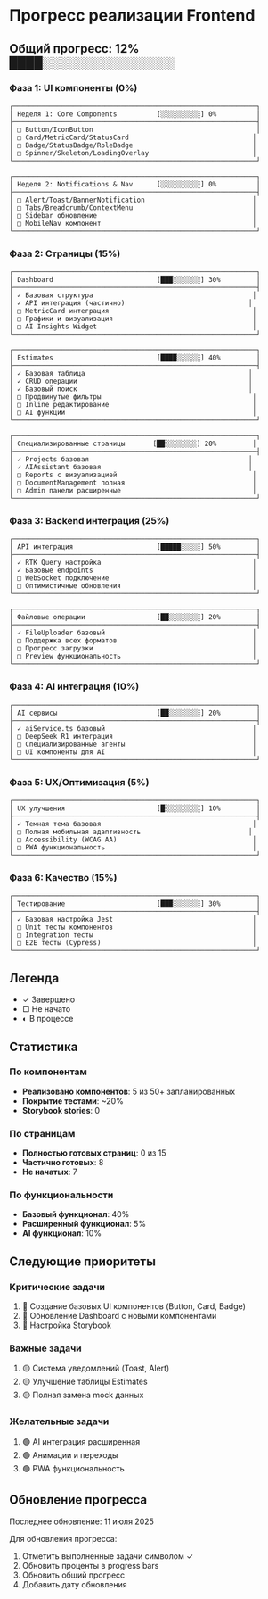 # Прогресс реализации Frontend

## Общий прогресс: 12% ████░░░░░░░░░░░░░░░░

### Фаза 1: UI компоненты (0%)
```
┌─────────────────────────────────────────────────────────────┐
│ Неделя 1: Core Components          [░░░░░░░░░░] 0%          │
├─────────────────────────────────────────────────────────────┤
│ □ Button/IconButton                                         │
│ □ Card/MetricCard/StatusCard                               │
│ □ Badge/StatusBadge/RoleBadge                              │
│ □ Spinner/Skeleton/LoadingOverlay                          │
└─────────────────────────────────────────────────────────────┘

┌─────────────────────────────────────────────────────────────┐
│ Неделя 2: Notifications & Nav      [░░░░░░░░░░] 0%          │
├─────────────────────────────────────────────────────────────┤
│ □ Alert/Toast/BannerNotification                           │
│ □ Tabs/Breadcrumb/ContextMenu                              │
│ □ Sidebar обновление                                       │
│ □ MobileNav компонент                                      │
└─────────────────────────────────────────────────────────────┘
```

### Фаза 2: Страницы (15%)
```
┌─────────────────────────────────────────────────────────────┐
│ Dashboard                          [███░░░░░░░] 30%         │
├─────────────────────────────────────────────────────────────┤
│ ✓ Базовая структура                                        │
│ ✓ API интеграция (частично)                               │
│ □ MetricCard интеграция                                    │
│ □ Графики и визуализация                                   │
│ □ AI Insights Widget                                       │
└─────────────────────────────────────────────────────────────┘

┌─────────────────────────────────────────────────────────────┐
│ Estimates                          [████░░░░░░] 40%         │
├─────────────────────────────────────────────────────────────┤
│ ✓ Базовая таблица                                         │
│ ✓ CRUD операции                                           │
│ ✓ Базовый поиск                                           │
│ □ Продвинутые фильтры                                      │
│ □ Inline редактирование                                    │
│ □ AI функции                                               │
└─────────────────────────────────────────────────────────────┘

┌─────────────────────────────────────────────────────────────┐
│ Специализированные страницы       [██░░░░░░░░] 20%         │
├─────────────────────────────────────────────────────────────┤
│ ✓ Projects базовая                                        │
│ ✓ AIAssistant базовая                                     │
│ □ Reports с визуализацией                                  │
│ □ DocumentManagement полная                                │
│ □ Admin панели расширенные                                 │
└─────────────────────────────────────────────────────────────┘
```

### Фаза 3: Backend интеграция (25%)
```
┌─────────────────────────────────────────────────────────────┐
│ API интеграция                     [█████░░░░░] 50%         │
├─────────────────────────────────────────────────────────────┤
│ ✓ RTK Query настройка                                      │
│ ✓ Базовые endpoints                                        │
│ □ WebSocket подключение                                    │
│ □ Оптимистичные обновления                                 │
└─────────────────────────────────────────────────────────────┘

┌─────────────────────────────────────────────────────────────┐
│ Файловые операции                  [██░░░░░░░░] 20%         │
├─────────────────────────────────────────────────────────────┤
│ ✓ FileUploader базовый                                     │
│ □ Поддержка всех форматов                                  │
│ □ Прогресс загрузки                                        │
│ □ Preview функциональность                                 │
└─────────────────────────────────────────────────────────────┘
```

### Фаза 4: AI интеграция (10%)
```
┌─────────────────────────────────────────────────────────────┐
│ AI сервисы                         [██░░░░░░░░] 20%         │
├─────────────────────────────────────────────────────────────┤
│ ✓ aiService.ts базовый                                     │
│ □ DeepSeek R1 интеграция                                   │
│ □ Специализированные агенты                                │
│ □ UI компоненты для AI                                     │
└─────────────────────────────────────────────────────────────┘
```

### Фаза 5: UX/Оптимизация (5%)
```
┌─────────────────────────────────────────────────────────────┐
│ UX улучшения                       [█░░░░░░░░░] 10%         │
├─────────────────────────────────────────────────────────────┤
│ ✓ Темная тема базовая                                      │
│ □ Полная мобильная адаптивность                           │
│ □ Accessibility (WCAG AA)                                  │
│ □ PWA функциональность                                     │
└─────────────────────────────────────────────────────────────┘
```

### Фаза 6: Качество (15%)
```
┌─────────────────────────────────────────────────────────────┐
│ Тестирование                       [███░░░░░░░] 30%         │
├─────────────────────────────────────────────────────────────┤
│ ✓ Базовая настройка Jest                                   │
│ □ Unit тесты компонентов                                   │
│ □ Integration тесты                                        │
│ □ E2E тесты (Cypress)                                      │
└─────────────────────────────────────────────────────────────┘
```

## Легенда
- ✓ Завершено
- □ Не начато
- ◐ В процессе

## Статистика

### По компонентам
- **Реализовано компонентов**: 5 из 50+ запланированных
- **Покрытие тестами**: ~20%
- **Storybook stories**: 0

### По страницам
- **Полностью готовых страниц**: 0 из 15
- **Частично готовых**: 8
- **Не начатых**: 7

### По функциональности
- **Базовый функционал**: 40%
- **Расширенный функционал**: 5%
- **AI функционал**: 10%

## Следующие приоритеты

### Критические задачи
1. 🔴 Создание базовых UI компонентов (Button, Card, Badge)
2. 🔴 Обновление Dashboard с новыми компонентами
3. 🔴 Настройка Storybook

### Важные задачи
1. 🟡 Система уведомлений (Toast, Alert)
2. 🟡 Улучшение таблицы Estimates
3. 🟡 Полная замена mock данных

### Желательные задачи
1. 🟢 AI интеграция расширенная
2. 🟢 Анимации и переходы
3. 🟢 PWA функциональность

## Обновление прогресса

Последнее обновление: 11 июля 2025

Для обновления прогресса:
1. Отметить выполненные задачи символом ✓
2. Обновить проценты в progress bars
3. Обновить общий прогресс
4. Добавить дату обновления

